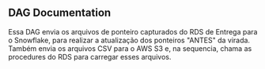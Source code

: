 ## DAG Documentation 
Essa DAG envia os arquivos de ponteiro capturados do RDS de Entrega 
para o Snowflake, para realizar a atualização dos ponteiros "ANTES" 
da virada.
Também envia os arquivos CSV para o AWS S3 e, na sequencia,
chama as procedures do RDS para carregar esses arquivos.